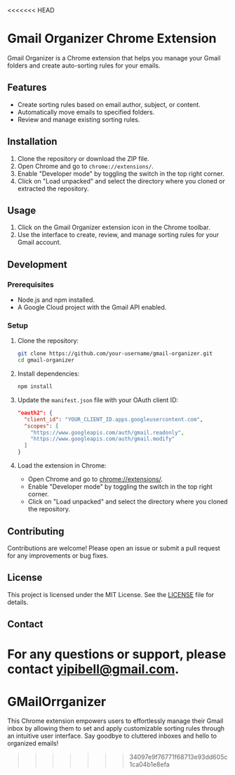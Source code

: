 <<<<<<< HEAD
# Gmail Organizer Chrome Extension

Gmail Organizer is a Chrome extension that helps you manage your Gmail folders and create auto-sorting rules for your emails.

## Features

- Create sorting rules based on email author, subject, or content.
- Automatically move emails to specified folders.
- Review and manage existing sorting rules.

## Installation

1. Clone the repository or download the ZIP file.
2. Open Chrome and go to `chrome://extensions/`.
3. Enable "Developer mode" by toggling the switch in the top right corner.
4. Click on "Load unpacked" and select the directory where you cloned or extracted the repository.

## Usage

1. Click on the Gmail Organizer extension icon in the Chrome toolbar.
2. Use the interface to create, review, and manage sorting rules for your Gmail account.

## Development

### Prerequisites

- Node.js and npm installed.
- A Google Cloud project with the Gmail API enabled.

### Setup

1. Clone the repository:
    ```sh
    git clone https://github.com/your-username/gmail-organizer.git
    cd gmail-organizer
    ```

2. Install dependencies:
    ```sh
    npm install
    ```

3. Update the `manifest.json` file with your OAuth client ID:
    ```json
    "oauth2": {
      "client_id": "YOUR_CLIENT_ID.apps.googleusercontent.com",
      "scopes": [
        "https://www.googleapis.com/auth/gmail.readonly",
        "https://www.googleapis.com/auth/gmail.modify"
      ]
    }
    ```

4. Load the extension in Chrome:
    - Open Chrome and go to [chrome://extensions/](http://_vscodecontentref_/0).
    - Enable "Developer mode" by toggling the switch in the top right corner.
    - Click on "Load unpacked" and select the directory where you cloned the repository.

## Contributing

Contributions are welcome! Please open an issue or submit a pull request for any improvements or bug fixes.

## License

This project is licensed under the MIT License. See the [LICENSE](LICENSE) file for details.

## Contact

For any questions or support, please contact [yipibell@gmail.com](mailto:yipibell@gmail.com).
=======
# GMailOrrganizer
This Chrome extension empowers users to effortlessly manage their Gmail inbox by allowing them to set and apply customizable sorting rules through an intuitive user interface. Say goodbye to cluttered inboxes and hello to organized emails!
>>>>>>> 34097e9f76771f68713e93dd605c1ca04b1e8efa

